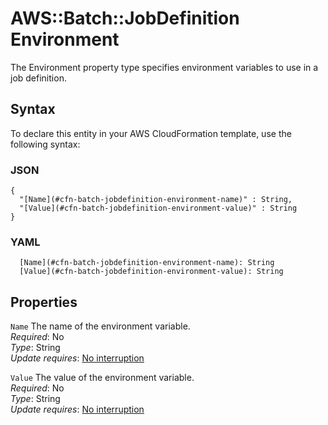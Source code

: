 # AWS::Batch::JobDefinition Environment<a name="aws-properties-batch-jobdefinition-environment"></a>

The Environment property type specifies environment variables to use in a job definition\.

## Syntax<a name="aws-properties-batch-jobdefinition-environment-syntax"></a>

To declare this entity in your AWS CloudFormation template, use the following syntax:

### JSON<a name="aws-properties-batch-jobdefinition-environment-syntax.json"></a>

```
{
  "[Name](#cfn-batch-jobdefinition-environment-name)" : String,
  "[Value](#cfn-batch-jobdefinition-environment-value)" : String
}
```

### YAML<a name="aws-properties-batch-jobdefinition-environment-syntax.yaml"></a>

```
  [Name](#cfn-batch-jobdefinition-environment-name): String
  [Value](#cfn-batch-jobdefinition-environment-value): String
```

## Properties<a name="aws-properties-batch-jobdefinition-environment-properties"></a>

`Name` <a name="cfn-batch-jobdefinition-environment-name"></a>
The name of the environment variable\.  
_Required_: No  
_Type_: String  
_Update requires_: [No interruption](https://docs.aws.amazon.com/AWSCloudFormation/latest/UserGuide/using-cfn-updating-stacks-update-behaviors.html#update-no-interrupt)

`Value` <a name="cfn-batch-jobdefinition-environment-value"></a>
The value of the environment variable\.  
_Required_: No  
_Type_: String  
_Update requires_: [No interruption](https://docs.aws.amazon.com/AWSCloudFormation/latest/UserGuide/using-cfn-updating-stacks-update-behaviors.html#update-no-interrupt)
